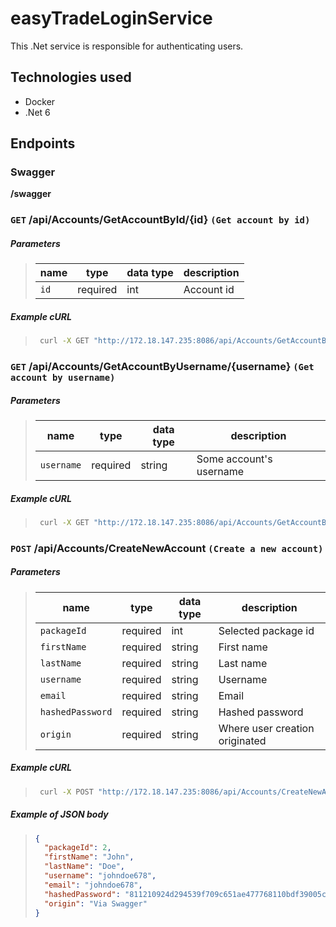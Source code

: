 # easyTradeLoginService

This .Net service is responsible for authenticating users.

## Technologies used

- Docker
- .Net 6

## Endpoints

### Swagger

**/swagger**

### `GET` **/api/Accounts/GetAccountById/{id}** `(Get account by id)`

##### Parameters

> | name | type     | data type | description |
> | ---- | -------- | --------- | ----------- |
> | `id` | required | int       | Account id  |

##### Example cURL

> ```bash
>  curl -X GET "http://172.18.147.235:8086/api/Accounts/GetAccountById/1" -H  "accept: text/plain"
> ```

### `GET` **/api/Accounts/GetAccountByUsername/{username}** `(Get account by username)`

##### Parameters

> | name       | type     | data type | description             |
> | ---------- | -------- | --------- | ----------------------- |
> | `username` | required | string    | Some account's username |

##### Example cURL

> ```bash
>  curl -X GET "http://172.18.147.235:8086/api/Accounts/GetAccountByUsername/labuser" -H  "accept: text/plain"
> ```

### `POST` **/api/Accounts/CreateNewAccount** `(Create a new account)`

##### Parameters

> | name             | type     | data type | description                    |
> | ---------------- | -------- | --------- | ------------------------------ |
> | `packageId`      | required | int       | Selected package id            |
> | `firstName`      | required | string    | First name                     |
> | `lastName`       | required | string    | Last name                      |
> | `username`       | required | string    | Username                       |
> | `email`          | required | string    | Email                          |
> | `hashedPassword` | required | string    | Hashed password                |
> | `origin`         | required | string    | Where user creation originated |

##### Example cURL

> ```bash
>  curl -X POST "http://172.18.147.235:8086/api/Accounts/CreateNewAccount" -H  "accept: text/plain" -H  "Content-Type: application/json" -d "{\"packageId\":2,\"firstName\":\"John\",\"lastName\":\"Doe\",\"username\":\"johndoe678\",\"email\":\"johndoe678\",\"hashedPassword\":\"811210924d294539f709c651ae477768110bdf39005c877bb32bf495b56ce6bd\",\"origin\":\"Via Swagger\"}"
> ```

##### Example of JSON body

> ```json
> {
>   "packageId": 2,
>   "firstName": "John",
>   "lastName": "Doe",
>   "username": "johndoe678",
>   "email": "johndoe678",
>   "hashedPassword": "811210924d294539f709c651ae477768110bdf39005c877bb32bf495b56ce6bd",
>   "origin": "Via Swagger"
> }
> ```
